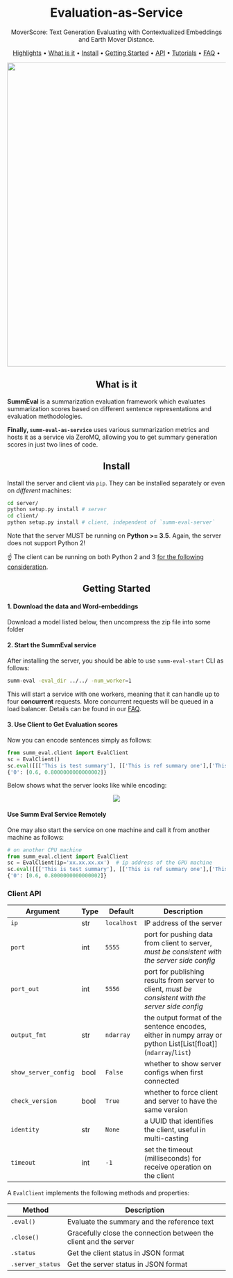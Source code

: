 <h1 align="center">Evaluation-as-Service</h1>

<p align="center"> MoverScore: Text Generation Evaluating with Contextualized Embeddings and Earth Mover Distance. </p>


<p align="center">
  <a href="#highlights">Highlights</a> •
  <a href="#what-is-it">What is it</a> •
  <a href="#install">Install</a> •
  <a href="#getting-started">Getting Started</a> •
  <a href="#server-and-client-api">API</a> •
  <a href="#book-tutorial">Tutorials</a> •
  <a href="#speech_balloon-faq">FAQ</a> •
</p>

<p align="center">
    <img src=".github/demo.gif?raw=true" width="700">
</p>


<h2 align="center">What is it</h2>

**SummEval** is a summarization evaluation framework which evaluates summarization scores based on different sentence representations and evaluation methodologies.

**Finally, `summ-eval-as-service`** uses various summarization metrics and hosts it as a service via ZeroMQ, allowing you to get summary generation scores in just two lines of code. 

<h2 align="center">Install</h2>

Install the server and client via `pip`. They can be installed separately or even on *different* machines:
```bash
cd server/
python setup.py install # server
cd client/
python setup.py install # client, independent of `summ-eval-server`
```

Note that the server MUST be running on **Python >= 3.5**. Again, the server does not support Python 2!

:point_up: The client can be running on both Python 2 and 3 [for the following consideration](#q-can-i-run-it-in-python-2).

<h2 align="center">Getting Started</h2>

#### 1. Download the data and Word-embeddings 
Download a model listed below, then uncompress the zip file into some folder

#### 2. Start the SummEval service
After installing the server, you should be able to use `summ-eval-start` CLI as follows:
```bash
summ-eval -eval_dir ../../ -num_worker=1 
```
This will start a service with one workers, meaning that it can handle up to four **concurrent** requests. More concurrent requests will be queued in a load balancer. Details can be found in our [FAQ](#q-what-is-the-parallel-processing-model-behind-the-scene).

#### 3. Use Client to Get Evaluation scores
Now you can encode sentences simply as follows:
```python
from summ_eval.client import EvalClient
sc = EvalClient()
sc.eval([[['This is test summary'], [['This is ref summary one'],['This is ref summary two']], 'rouge_n'], [['This is test summary two'], [['This is ref summary two'],['This is ref summary two']], 'rouge_n']])
{'0': [0.6, 0.8000000000000002]}
```

Below shows what the server looks like while encoding:
<p align="center"><img src=".github/server-run-demo.gif?raw=true"/></p>

#### Use Summ Eval Service Remotely
One may also start the service on one machine and call it from another machine as follows:

```python
# on another CPU machine
from summ_eval.client import EvalClient
sc = EvalClient(ip='xx.xx.xx.xx')  # ip address of the GPU machine
sc.eval([[['This is test summary'], [['This is ref summary one'],['This is ref summary two']], 'rouge_n'], [['This is test summary two'], [['This is ref summary two'],['This is ref summary two']], 'rouge_n']])
{'0': [0.6, 0.8000000000000002]}
```
### Client API


| Argument | Type | Default | Description |
|----------------------|------|-----------|-------------------------------------------------------------------------------|
| `ip` | str | `localhost` | IP address of the server |
| `port` | int | `5555` | port for pushing data from client to server, *must be consistent with the server side config* |
| `port_out` | int | `5556`| port for publishing results from server to client, *must be consistent with the server side config* |
| `output_fmt` | str | `ndarray` | the output format of the sentence encodes, either in numpy array or python List[List[float]] (`ndarray`/`list`) |
| `show_server_config` | bool | `False` | whether to show server configs when first connected |
| `check_version` | bool | `True` | whether to force client and server to have the same version |
| `identity` | str | `None` | a UUID that identifies the client, useful in multi-casting |
| `timeout` | int | `-1` | set the timeout (milliseconds) for receive operation on the client |

A `EvalClient` implements the following methods and properties:

| Method |  Description |
|--------|------|
|`.eval()`|Evaluate the summary and the reference text |
|`.close()`|Gracefully close the connection between the client and the server|
|`.status`|Get the client status in JSON format|
|`.server_status`|Get the server status in JSON format|

